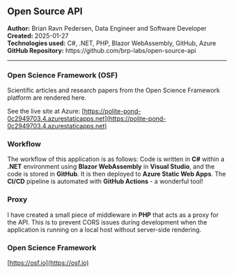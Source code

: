 <h2>Open Source API</h2>
<b>Author:</b> Brian Ravn Pedersen, Data Engineer and Software Developer<br/>
<b>Created:</b> 2025-01-27<br/>
<b>Technologies used:</b> C#, .NET, PHP, Blazor WebAssembly, GitHub, Azure<br/>
<b>GitHub Repository:</b> https://github.com/brp-labs/open-source-api<br/>

<hr/>

<h3>Open Science Framework (OSF)</h3>

Scientific articles and research papers from the Open Science Framework platform are rendered here.

See the live site at Azure: [https://polite-pond-0c2949703.4.azurestaticapps.net](https://polite-pond-0c2949703.4.azurestaticapps.net)

<h3>Workflow</h3>

The workflow of this application is as follows: Code is written in <b>C#</b> within a <b>.NET</b> environment using <b>Blazor WebAssembly</b> in <b>Visual Studio</b>, and the code is stored in <b>GitHub</b>. It is then deployed to <b>Azure Static Web Apps</b>. The <b>CI/CD</b> pipeline is automated with <b>GitHub Actions</b> - a wonderful tool!

<h3>Proxy</h3>

I have created a small piece of middleware in <b>PHP</b> that acts as a proxy for the API. This is to prevent CORS issues during development when the application is running on a local host without server-side rendering.<h3>Open Science Framework</h3> 

[https://osf.io](https://osf.io)
